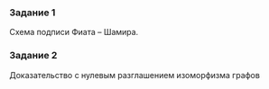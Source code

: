 ### Задание 1

Схема подписи Фиата – Шамира.

### Задание 2

Доказательство с нулевым разглашением изоморфизма графов
